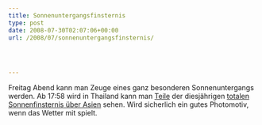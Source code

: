 ```yaml
---
title: Sonnenuntergangsfinsternis
type: post
date: 2008-07-30T02:07:06+00:00
url: /2008/07/sonnenuntergangsfinsternis/




---
```

Freitag Abend kann man Zeuge eines ganz besonderen Sonnenuntergangs werden. Ab 17:58 wird in Thailand kann man [Teile][1] der diesjährigen [totalen Sonnenfinsternis über Asien][2] sehen. Wird sicherlich ein gutes Photomotiv, wenn das Wetter mit spielt.

 [1]: http://eclipse.gsfc.nasa.gov/SEplot/SEplot2001/SE2008Aug01T.GIF
 [2]: http://eclipse.gsfc.nasa.gov/OH/OH2008.html
